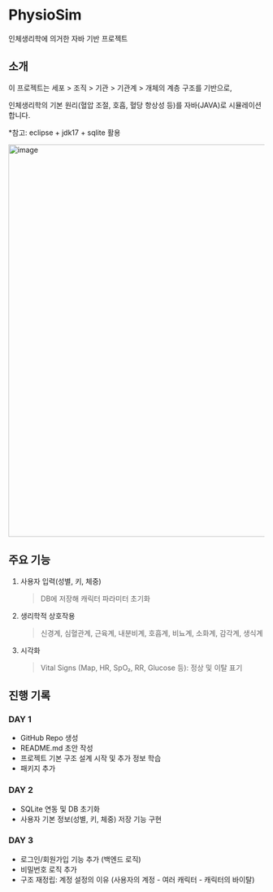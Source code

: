 # PhysioSim
인체생리학에 의거한 자바 기반 프로젝트

## 소개
이 프로젝트는 세포 > 조직 > 기관 > 기관계 > 개체의 계층 구조를 기반으로,

인체생리학의 기본 원리(혈압 조절, 호흡, 혈당 항상성 등)를 자바(JAVA)로 시뮬레이션합니다.

*참고: eclipse + jdk17 + sqlite 활용

<img width="736" height="772" alt="image" src="https://github.com/user-attachments/assets/5f3d2d78-ab1e-485a-a09d-54da3ca725e5" />


## 주요 기능
1. 사용자 입력(성별, 키, 체중)
   > DB에 저장해 캐릭터 파라미터 초기화
2. 생리학적 상호작용
   > 신경계, 심혈관계, 근육계, 내분비계, 호흡계, 비뇨계, 소화계, 감각계, 생식계
3. 시각화
   > Vital Signs (Map, HR, SpO₂, RR, Glucose 등): 정상 및 이탈 표기

## 진행 기록
### DAY 1
- GitHub Repo 생성
- README.md 초안 작성
- 프로젝트 기본 구조 설계 시작 및 추가 정보 학습
- 패키지 추가

### DAY 2
- SQLite 연동 및 DB 초기화
- 사용자 기본 정보(성별, 키, 체중) 저장 기능 구현

### DAY 3
- 로그인/회원가입 기능 추가 (백엔드 로직)
- 비밀번호 로직 추가
- 구조 재정립: 계정 설정의 이유 (사용자의 계정 - 여러 캐릭터 - 캐릭터의 바이탈)
